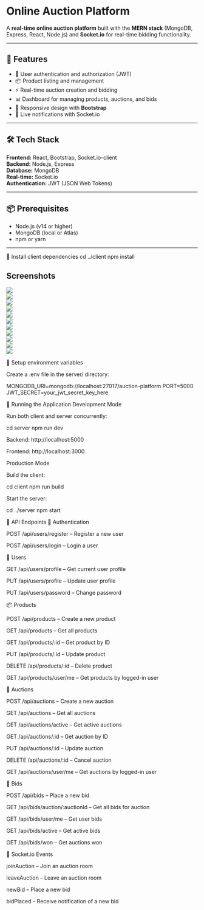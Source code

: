 #  Online Auction Platform  

A **real-time online auction platform** built with the **MERN stack** (MongoDB, Express, React, Node.js) and **Socket.io** for real-time bidding functionality.  


---

## 🚀 Features  
- 🔑 User authentication and authorization (JWT)  
- 📦 Product listing and management  
- ⚡ Real-time auction creation and bidding  
- 📊 Dashboard for managing products, auctions, and bids  
- 📱 Responsive design with **Bootstrap**  
- 🔔 Live notifications with Socket.io  

---

## 🛠️ Tech Stack  

**Frontend:** React, Bootstrap, Socket.io-client  
**Backend:** Node.js, Express  
**Database:** MongoDB  
**Real-time:** Socket.io  
**Authentication:** JWT (JSON Web Tokens)  

---

## 📦 Prerequisites  

- Node.js (v14 or higher)  
- MongoDB (local or Atlas)  
- npm or yarn  

---

🔹 Install client dependencies
cd ../client
npm install


## Screenshots

![](./assets/Screenshot%202025-08-16%20170839.png)  
![](./assets/Screenshot%202025-08-16%20170900.png)  
![](./assets/Screenshot%202025-08-16%20170929.png)  
![](./assets/Screenshot%202025-08-16%20170948.png)  
![](./assets/Screenshot%202025-08-16%20170957.png)  
![](./assets/Screenshot%202025-08-16%20171051.png)  
![](./assets/Screenshot%202025-08-16%20171108.png)  
![](./assets/Screenshot%202025-08-16%20171120.png)  
![](./assets/Screenshot%202025-08-16%20171146.png)  
![](./assets/Screenshot%202025-08-16%20171158.png)  
![](./assets/Screenshot%202025-08-16%20171216.png)  


🔹 Setup environment variables

Create a .env file in the server/ directory:

MONGODB_URI=mongodb://localhost:27017/auction-platform
PORT=5000
JWT_SECRET=your_jwt_secret_key_here

🏃 Running the Application
Development Mode

Run both client and server concurrently:

cd server
npm run dev


Backend: http://localhost:5000

Frontend: http://localhost:3000

Production Mode

Build the client:

cd client
npm run build


Start the server:

cd ../server
npm start

📡 API Endpoints
🔐 Authentication

POST /api/users/register – Register a new user

POST /api/users/login – Login a user

👤 Users

GET /api/users/profile – Get current user profile

PUT /api/users/profile – Update user profile

PUT /api/users/password – Change password

📦 Products

POST /api/products – Create a new product

GET /api/products – Get all products

GET /api/products/:id – Get product by ID

PUT /api/products/:id – Update product

DELETE /api/products/:id – Delete product

GET /api/products/user/me – Get products by logged-in user

🏦 Auctions

POST /api/auctions – Create a new auction

GET /api/auctions – Get all auctions

GET /api/auctions/active – Get active auctions

GET /api/auctions/:id – Get auction by ID

PUT /api/auctions/:id – Update auction

DELETE /api/auctions/:id – Cancel auction

GET /api/auctions/user/me – Get auctions by logged-in user

💸 Bids

POST /api/bids – Place a new bid

GET /api/bids/auction/:auctionId – Get all bids for auction

GET /api/bids/user/me – Get user bids

GET /api/bids/active – Get active bids

GET /api/bids/won – Get auctions won

🔔 Socket.io Events

joinAuction – Join an auction room

leaveAuction – Leave an auction room

newBid – Place a new bid

bidPlaced – Receive notification of a new bid
